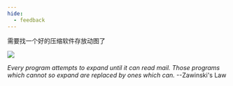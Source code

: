 ```yaml
---
hide:
  - feedback
---
```


需要找一个好的压缩软件存放动图了

![](https://s2.loli.net/2025/08/31/juwWVQ1yTfS3HDE.gif)

*Every program attempts to expand until it can read mail. Those programs which cannot so expand are replaced by ones which can.* --Zawinski's Law
